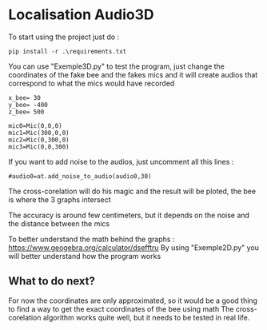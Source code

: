 # Localisation Audio3D

To start using the project just do :

    pip install -r .\requirements.txt

You can use "Exemple3D.py" to test the program, just change the coordinates of the fake bee and the fakes mics and it will create audios that correspond to what the mics would have recorded
    
    x_bee= 30
    y_bee= -400
    z_bee= 500
    
    mic0=Mic(0,0,0)
    mic1=Mic(300,0,0)
    mic2=Mic(0,300,0)
    mic3=Mic(0,0,300)

If you want to add noise to the audios, just uncomment all this lines :
    
    #audio0=at.add_noise_to_audio(audio0,30)

The cross-corelation will do his magic and the result will be ploted, the bee is where the 3 graphs intersect

The accuracy is around few centimeters, but it depends on the noise and the distance between the mics

To better understand the math behind the graphs : https://www.geogebra.org/calculator/dsefftru
By using "Exemple2D.py" you will better understand how the program works

## What to do next?
For now the coordinates are only approximated, so it would be a good thing to find a way to get the exact coordinates of the bee using math
The cross-corelation algorithm works quite well, but it needs to be tested in real life.
